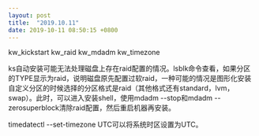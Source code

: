 ```yaml
---
layout: post
title:  "2019.10.11"
date: 2019-10-11 08:50:15 +0800   
---
```


kw_kickstart
kw_raid
kw_mdadm
kw_timezone

ks自动安装可能无法处理磁盘上存在raid配置的情况。lsblk命令查看，如果分区的TYPE显示为raid，说明磁盘原先配置过软raid，一种可能的情况是图形化安装自定义分区的时候选择的分区格式是raid（其他格式还有standard，lvm，swap）。此时，可以进入安装shell，使用mdadm --stop和mdadm --zerosuperblock清除raid配置，然后重启机器再安装。

timedatectl --set-timezone UTC可以将系统时区设置为UTC。
